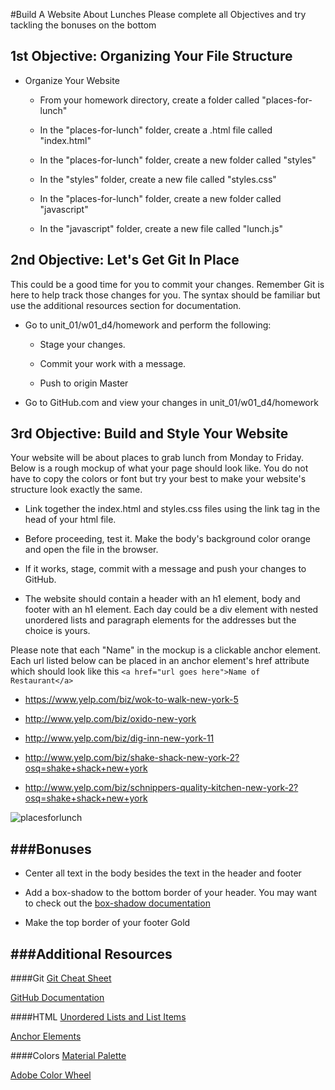 

#Build A Website About Lunches
Please complete all Objectives and try tackling the bonuses on the bottom

## 1st Objective: Organizing Your File Structure
- Organize Your Website

	- From your homework directory, create a folder called "places-for-lunch"
	
	- In the "places-for-lunch" folder, create a .html file called "index.html" 

	- In the "places-for-lunch" folder, create a new folder called "styles"
	
	- In the "styles" folder, create a new file called "styles.css"
	
	- In the "places-for-lunch" folder, create a new folder called "javascript"
	
	- In the "javascript" folder, create a new file called "lunch.js"

## 2nd Objective: Let's Get Git In Place
This could be a good time for you to commit your changes.  Remember Git is here to help track those changes for you.  The syntax should be familiar but use the additional resources section for documentation. 

- Go to unit_01/w01_d4/homework and perform the following:

	- Stage your changes. 
	 
	- Commit your work with a message. 
	
	- Push to origin Master
	
- Go to GitHub.com and view your changes in unit_01/w01_d4/homework


## 3rd Objective: Build and Style Your Website

Your website will be about places to grab lunch from Monday to Friday.  Below is a rough mockup of what your page should look like.  You do not have to copy the colors or font but try your best to make your website's structure look exactly the same.  

- Link together the index.html and styles.css files using the link tag in the head of your html file.

- Before proceeding, test it. Make the body's background color orange and open the file in the browser.

- If it works, stage, commit with a message and push your changes to GitHub.

- The website should contain a header with an h1 element, body and footer with an h1 element.  Each day could be a div element with nested unordered lists and paragraph elements for the addresses but the choice is yours.

Please note that each "Name" in the mockup is a clickable anchor element.  Each url listed below can be placed in an anchor element's href attribute which should look like this ```<a href="url goes here">Name of Restaurant</a>```  

- <a>https://www.yelp.com/biz/wok-to-walk-new-york-5</a>

- <a>http://www.yelp.com/biz/oxido-new-york</a>

- <a>http://www.yelp.com/biz/dig-inn-new-york-11</a>

- <a>http://www.yelp.com/biz/shake-shack-new-york-2?osq=shake+shack+new+york</a>

- <a>http://www.yelp.com/biz/schnippers-quality-kitchen-new-york-2?osq=shake+shack+new+york</a>

![placesforlunch](http://i.imgur.com/pjoCJEu.png)
   
###Bonuses
-------------- 

- Center all text in the body besides the text in the header and footer 

- Add a box-shadow to the bottom border of your header.  You may want to check out the [box-shadow documentation](https://developer.mozilla.org/en-US/docs/Web/CSS/box-shadow)

- Make the top border of your footer Gold


###Additional Resources
----------------- 

####Git
[Git Cheat Sheet](https://training.github.com/kit/downloads/github-git-cheat-sheet.pdf)

[GitHub Documentation](https://help.github.com/)

####HTML
[Unordered Lists and List Items](https://developer.mozilla.org/en-US/docs/Web/HTML/Element/li)

[Anchor Elements](https://developer.mozilla.org/en-US/docs/Web/HTML/Element/a)

####Colors
[Material Palette](http://www.materialpalette.com/)

[Adobe Color Wheel](https://color.adobe.com/create/color-wheel/)
